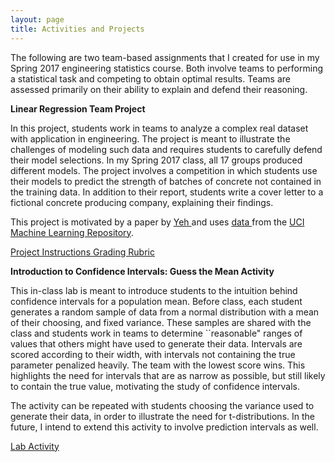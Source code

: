 ```yaml
---
layout: page
title: Activities and Projects
---
```


The following are two team-based assignments that I created for use in my Spring 2017 engineering statistics course. Both involve teams to performing a statistical task and competing to obtain optimal results. Teams are assessed primarily on their ability to explain and defend their reasoning. 


**Linear Regression Team Project**

In this project, students work in teams to analyze a complex real dataset with application in engineering. The project is meant to illustrate the challenges of modeling such data and requires students to carefully defend their model selections. In my Spring 2017 class, all 17 groups produced different models. The project involves a competition in which students use their models to predict the strength of batches of concrete not contained in the training data. In addition to their report, students write a cover letter to a fictional concrete producing company, explaining their findings. 

This project is motivated by a paper by <a href="https://www.researchgate.net/profile/I_Cheng_Yeh/publication/222447231_Modeling_of_Strength_of_High-Performance_Concrete_Using_Artificial_Neural_Networks_Cement_and_Concrete_research_2812_1797-1808/links/558ca18a08ae591c19da08ba/Modeling-of-Strength-of-High-Performance-Concrete-Using-Artificial-Neural-Networks-Cement-and-Concrete-research-2812-1797-1808.pdf"> Yeh </a>and uses <a href="https://archive.ics.uci.edu/ml/datasets/Concrete+Compressive+Strength"> data </a> from the <a href="http://archive.ics.uci.edu/ml/"> UCI Machine Learning Repository</a>.

<a href="Project_Description.pdf"> Project Instructions </a>
<a href="Rubric.pdf"> Grading Rubric </a>



**Introduction to Confidence Intervals: Guess the Mean Activity**

This in-class lab is meant to introduce students to the intuition behind confidence intervals for a population mean. Before class, each student generates a random sample of data from a normal distribution with a mean of their choosing, and fixed variance. These samples are shared with the class and students work in teams to determine ``reasonable" ranges of values that others might have used to generate their data. Intervals are scored according to their width, with intervals not containing the true parameter penalized heavily. The team with the lowest score wins. This highlights the need for intervals that are as narrow as possible, but still likely to contain the true value, motivating the study of confidence intervals. 

The activity can be repeated with students choosing the variance used to generate their data, in order to illustrate the need for t-distributions. In the future, I intend to extend this activity to involve prediction intervals as well.

<a href="Guess the Mean Activity.pdf">  Lab Activity </a>
